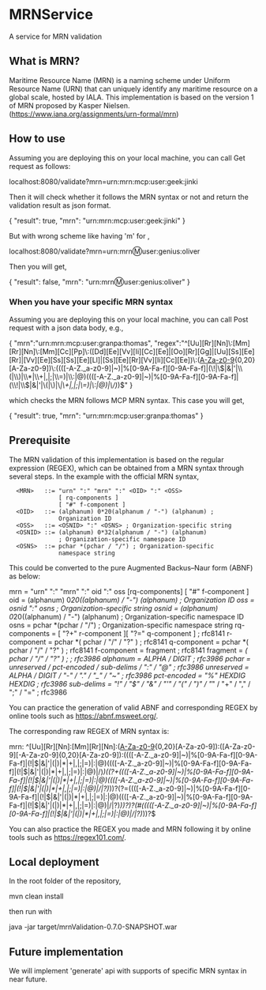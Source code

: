 # MRNService
A service for MRN validation

## What is MRN?
Maritime Resource Name (MRN) is a naming scheme under Uniform Resource Name (URN) that can uniquely identify any maritime resource on a global scale, hosted by IALA.
This implementation is based on the version 1 of MRN proposed by Kasper Nielsen. (https://www.iana.org/assignments/urn-formal/mrn)

## How to use
Assuming you are deploying this on your local machine, you can call Get request as follows:

  localhost:8080/validate?mrn=urn:mrn:mcp:user:geek:jinki

Then it will check whether it follows the MRN syntax or not and return the validation result as json format.

  {
      "result": true,
      "mrn": "urn:mrn:mcp:user:geek:jinki"
  }
  
But with wrong scheme like having 'm' for <OID>,

  localhost:8080/validate?mrn=urn:mrn:m:user:genius:oliver

Then you will get,

  {
      "result": false,
      "mrn": "urn:mrn:m:user:genius:oliver"
  }
  
### When you have your specific MRN syntax
Assuming you are deploying this on your local machine, you can call Post request with a json data body, e.g.,

  {
	  "mrn":"urn:mrn:mcp:user:granpa:thomas",
  	"regex":"^[Uu][Rr][Nn]\\:[Mm][Rr][Nn]\\:[Mm][Cc][Pp]\\:([Dd][Ee][Vv][Ii][Cc][Ee]|[Oo][Rr][Gg]|[Uu][Ss][Ee][Rr]|[Vv][Ee][Ss][Ss][Ee][Ll]|[Ss][Ee][Rr][Vv][Ii][Cc][Ee])\\:([A-Za-z0-9]([A-Za-z0-9]|\\-){0,20}[A-Za-z0-9])\\:((([-A-Z._a-z0-9]|~)|%[0-9A-Fa-f][0-9A-Fa-f]|(\\!|\\$|&|'|\\(|\\)|\\*|\\+|,|;|\\=)|\\:|@)((([-A-Z._a-z0-9]|~)|%[0-9A-Fa-f][0-9A-Fa-f]|(\\!|\\$|&|'|\\(|\\)|\\*|\\+|,|;|\\=)|\\:|@)|\\/)*)$"
  }

which checks the MRN follows MCP MRN syntax. This case you will get,

  {
      "result": true,
      "mrn": "urn:mrn:mcp:user:granpa:thomas"
  }

## Prerequisite
The MRN validation of this implementation is based on the regular expression (REGEX), which can be obtained from a MRN syntax through several steps.
In the example with the official MRN syntax,

      <MRN>   ::= "urn" ":" "mrn" ":" <OID> ":" <OSS>
                  [ rq-components ]
                  [ "#" f-component ]
      <OID>   ::= (alphanum) 0*20(alphanum / "-") (alphanum) ; 
                  Organization ID
      <OSS>   ::= <OSNID> ":" <OSNS> ; Organization-specific string
      <OSNID> ::= (alphanum) 0*32(alphanum / "-") (alphanum) 
                  ; Organization-specific namespace ID
      <OSNS>  ::= pchar *(pchar / "/") ; Organization-specific 
                  namespace string
                  
This could be converted to the pure Augmented Backus–Naur form (ABNF) as below:

  mrn = "urn" ":" "mrn" ":" oid ":" oss [rq-components] [ "#" f-component ]
  oid = (alphanum) 0*20((alphanum) / "-") (alphanum) ; Organization ID
  oss = osnid ":" osns ; Organization-specific string
  osnid = (alphanum) 0*20((alphanum) / "-") (alphanum) ; Organization-specific namespace ID
  osns = pchar *(pchar / "/") ; Organization-specific namespace string
  rq-components = [ "?+" r-component ][ "?=" q-component ] ; rfc8141
  r-component = pchar *( pchar / "/" / "?" ) ; rfc8141
  q-component = pchar *( pchar / "/" / "?" ) ; rfc8141
  f-component   = fragment ; rfc8141
  fragment = *( pchar / "/" / "?" ) ; ; rfc3986
  alphanum = ALPHA / DIGIT ; rfc3986
  pchar = unreserved / pct-encoded / sub-delims / ":" / "@" ; rfc3986
  unreserved = ALPHA / DIGIT / "-" / "." / "_" / "~" ; rfc3986
  pct-encoded = "%" HEXDIG HEXDIG ; rfc3986
  sub-delims = "!" / "$" / "&" / "'" / "(" / ")" / "*" / "+" / "," / ";" / "=" ; rfc3986

You can practice the generation of valid ABNF and corresponding REGEX by online tools such as https://abnf.msweet.org/.

The corresponding raw REGEX of MRN syntax is:

  mrn: ^[Uu][Rr][Nn]\:[Mm][Rr][Nn]\:([A-Za-z0-9]([A-Za-z0-9]|\-){0,20}[A-Za-z0-9])\:([A-Za-z0-9][-A-Za-z0-9]{0,20}[A-Za-z0-9])\:((([-A-Z._a-z0-9]|~)|%[0-9A-Fa-f][0-9A-Fa-f]|(\!|\$|&|'|\(|\)|\*|\+|,|;|\=)|\:|@)((([-A-Z._a-z0-9]|~)|%[0-9A-Fa-f][0-9A-Fa-f]|(\!|\$|&|'|\(|\)|\*|\+|,|;|\=)|\:|@)|/)*)((\?\+((([-A-Z._a-z0-9]|~)|%[0-9A-Fa-f][0-9A-Fa-f]|(\!|\$|&|'|\(|\)|\*|\+|,|;|\=)|\:|@)((([-A-Z._a-z0-9]|~)|%[0-9A-Fa-f][0-9A-Fa-f]|(\!|\$|&|'|\(|\)|\*|\+|,|;|\=)|\:|@)|/|\?)*))?(\?\=((([-A-Z._a-z0-9]|~)|%[0-9A-Fa-f][0-9A-Fa-f]|(\!|\$|&|'|\(|\)|\*|\+|,|;|\=)|\:|@)((([-A-Z._a-z0-9]|~)|%[0-9A-Fa-f][0-9A-Fa-f]|(\!|\$|&|'|\(|\)|\*|\+|,|;|\=)|\:|@)|/|\?)*))?)?(#(((([-A-Z._a-z0-9]|~)|%[0-9A-Fa-f][0-9A-Fa-f]|(\!|\$|&|'|\(|\)|\*|\+|,|;|\=)|\:|@)|/|\?)*))?$

You can also practice the REGEX you made and MRN following it by online tools such as https://regex101.com/.


## Local deployment
In the root folder of the repository,

  mvn clean install

then run with

  java -jar target/mrnValidation-0.7.0-SNAPSHOT.war

## Future implementation
We will implement 'generate' api with supports of specific MRN syntax in near future.
